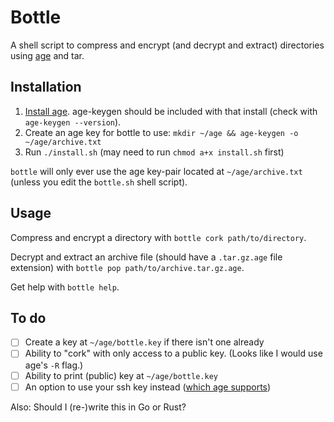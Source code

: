 # Bottle

A shell script to compress and encrypt (and decrypt and extract) directories using [age](https://github.com/FiloSottile/age) and tar.

## Installation 

1. [Install age](https://github.com/FiloSottile/age#installation). age-keygen should be included with that install (check with `age-keygen --version`).
2. Create an age key for bottle to use: `mkdir ~/age && age-keygen -o ~/age/archive.txt`
3. Run `./install.sh` (may need to run `chmod a+x install.sh` first)

`bottle` will only ever use the age key-pair located at `~/age/archive.txt` (unless you edit the `bottle.sh` shell script).

## Usage

Compress and encrypt a directory with `bottle cork path/to/directory`.

Decrypt and extract an archive file (should have a `.tar.gz.age` file extension) with `bottle pop path/to/archive.tar.gz.age`.

Get help with `bottle help`.

## To do

- [ ] Create a key at `~/age/bottle.key` if there isn't one already
- [ ] Ability to "cork" with only access to a public key. (Looks like I would use age's `-R` flag.)
- [ ] Ability to print (public) key at `~/age/bottle.key`
- [ ] An option to use your ssh key instead ([which age supports](https://github.com/FiloSottile/age#ssh-keys))

Also: Should I (re-)write this in Go or Rust?
